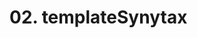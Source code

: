 # 02. templateSynytax

<show-structure for="procedure" />

<procedure title="Text">
<code-block src="/Language/javascript/frameworks/Vue/02_templateSyntax/01_text.html" lang="html"/>
</procedure>

<procedure title="Attribute Bind">
<code-block src="/Language/javascript/frameworks/Vue/02_templateSyntax/02_attributeBind.html" lang="html"/>
</procedure>

<procedure title="Directive">
<code-block src="/Language/javascript/frameworks/Vue/02_templateSyntax/03_directives.html" lang="html"/>
</procedure>